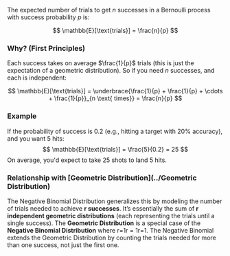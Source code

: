 The expected number of trials to get $n$ successes in a Bernoulli process with success probability $p$ is:

$$
\mathbb{E}[\text{trials}] = \frac{n}{p}
$$
### Why? (First Principles)

Each success takes on average $\frac{1}{p}$ trials (this is just the expectation of a geometric distribution). So if you need $n$ successes, and each is independent:

$$
\mathbb{E}[\text{trials}] = \underbrace{\frac{1}{p} + \frac{1}{p} + \cdots + \frac{1}{p}}_{n \text{ times}} = \frac{n}{p}
$$

### Example

If the probability of success is 0.2 (e.g., hitting a target with 20% accuracy), and you want 5 hits:
$$
\mathbb{E}[\text{trials}] = \frac{5}{0.2} = 25
$$
On average, you'd expect to take 25 shots to land 5 hits.

### Relationship with [Geometric Distribution](../Geometric Distribution)

The Negative Binomial Distribution generalizes this by modeling the number of trials needed to achieve **r successes**. It’s essentially the sum of **r independent geometric distributions** (each representing the trials until a single success). The **Geometric Distribution** is a special case of the **Negative Binomial Distribution** where r=1r = 1r=1. The Negative Binomial extends the Geometric Distribution by counting the trials needed for more than one success, not just the first one.
